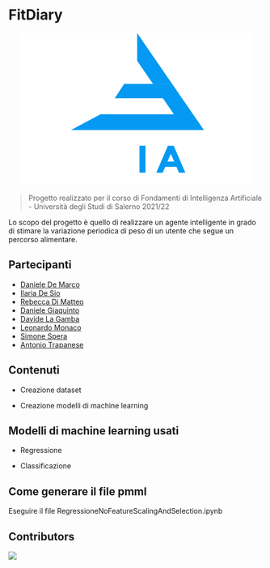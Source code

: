 # FitDiary

<p align="center">
<img alt="FitDiary Logo" width="460" height="300" src="logo/blackbg_whiteiapen/SVG/Asset 2.svg">
</p>

> Progetto realizzato per il corso di Fondamenti di Intelligenza Artificiale - Università degli Studi di Salerno 2021/22

Lo scopo del progetto è quello di realizzare un agente intelligente in grado di stimare la variazione periodica di peso di un utente che segue un percorso alimentare.
## Partecipanti

* [Daniele De Marco](https://github.com/dany98sa)
* [Ilaria De Sio](https://github.com/iladesio)
* [Rebecca Di Matteo](https://github.com/rebeccadimatteo)
* [Daniele Giaquinto](https://github.com/exSnake)
* [Davide La Gamba](https://github.com/davide-lagamba)
* [Leonardo Monaco](https://github.com/lnrdmnc)
* [Simone Spera](https://github.com/Everysimo)
* [Antonio Trapanese](https://github.com/MastAntonio)

## Contenuti

* Creazione dataset

* Creazione modelli di machine learning

## Modelli di machine learning usati

* Regressione

* Classificazione

## Come generare il file pmml

Eseguire il file RegressioneNoFeatureScalingAndSelection.ipynb

## Contributors
<a href="https://github.com/rebeccadimatteo/FitDiary_FIA/graphs/contributors">
  <img src="https://contrib.rocks/image?repo=rebeccadimatteo/FitDiary_FIA" />
</a>
